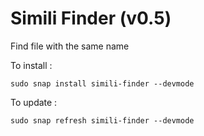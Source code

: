 
# Simili Finder (v0.5)

Find file with the same name

To install :
```
sudo snap install simili-finder --devmode
```

To update :
```
sudo snap refresh simili-finder --devmode 
```

